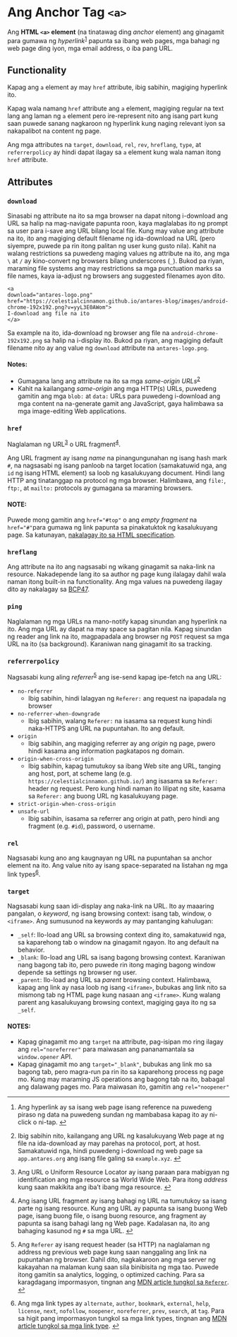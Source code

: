<h1 id="ang-anchor-tag-a">Ang Anchor Tag <code>&lt;a&gt;</code></h1>
<p>Ang <strong>HTML <code>&lt;a&gt;</code> element</strong> (na tinatawag ding <em>anchor</em> element) ang ginagamit para gumawa ng <i>hyperlink</i><sup class="footnote-ref"><a href="#fn1" id="fnref1">1</a></sup> papunta sa ibang web pages,  mga bahagi ng web page ding iyon, mga email address, o iba pang URL.</p>
<h2 id="functionality">Functionality</h2>
<p>Kapag ang <code>a</code> element ay may <code>href</code> attribute, ibig sabihin, magiging hyperlink ito.</p>
<p>Kapag wala namang <code>href</code> attribute ang <code>a</code> element, magiging regular na text lang ang laman ng <code>a</code> element pero ire-represent nito ang isang part kung saan puwede sanang nagkaroon ng hyperlink kung naging relevant iyon sa nakapalibot na content ng page.</p>
<p>Ang mga attributes na <code>target</code>, <code>download</code>, <code>rel</code>, <code>rev</code>, <code>hreflang</code>, <code>type</code>, at <code>referrerpolicy</code> ay hindi dapat ilagay sa <code>a</code> element kung wala naman itong <code>href</code> attribute.</p>
<h2 id="attributes">Attributes</h2>
<h3 id="download"><code>download</code></h3>
<p>Sinasabi ng attribute na ito sa mga browser na dapat nitong i-download ang URL sa halip na mag-navigate papunta roon, kaya maglalabas ito ng prompt sa user para i-save ang URL bilang local file. Kung may value ang attribute na ito, ito ang magiging default filename ng ida-download na URL (pero siyempre, puwede pa rin itong palitan ng user kung gusto nila). Kahit na walang restrictions sa puwedeng maging values ng attribute na ito, ang mga <code>\</code> at <code>/</code> ay kino-convert ng browsers bilang underscores (<code>_</code>). Bukod pa riyan, maraming file systems ang may restrictions sa mga punctuation marks sa file names, kaya ia-adjust ng browsers ang suggested filenames ayon dito.</p>
<pre class=" language-html"><code class="prism  language-html"><span class="token tag"><span class="token tag"><span class="token punctuation">&lt;</span>a</span> 
<span class="token attr-name">download</span><span class="token attr-value"><span class="token punctuation">=</span><span class="token punctuation">"</span>antares-logo.png<span class="token punctuation">"</span></span>
<span class="token attr-name">href</span><span class="token attr-value"><span class="token punctuation">=</span><span class="token punctuation">"</span>https://celestialcinnamon.github.io/antares-blog/images/android-chrome-192x192.png?v=yyL3E0AWom<span class="token punctuation">"</span></span><span class="token punctuation">&gt;</span></span>
I-download ang file na ito
<span class="token tag"><span class="token tag"><span class="token punctuation">&lt;/</span>a</span><span class="token punctuation">&gt;</span></span>
</code></pre>
<p>Sa example na ito, ida-download ng browser ang file na <code>android-chrome-192x192.png</code> sa halip na i-display ito. Bukod pa riyan, ang magiging default filename nito ay ang value ng <code>download</code> attribute na <code>antares-logo.png</code>.</p>
<h4 id="notes">Notes:</h4>
<ul>
<li>Gumagana lang ang attribute na ito sa mga <em>same-origin URLs</em><sup class="footnote-ref"><a href="#fn2" id="fnref2">2</a></sup></li>
<li>Kahit na kailangang <em>same-origin</em> ang mga HTTP(s) URLs, puwedeng gamitin ang mga <code>blob:</code> at <code>data:</code> URLs para puwedeng i-download ang mga content na na-generate gamit ang JavaScript, gaya halimbawa sa mga image-editing Web applications.</li>
</ul>
<h3 id="href"><code>href</code></h3>
<p>Naglalaman ng URL<sup class="footnote-ref"><a href="#fn3" id="fnref3">3</a></sup> o URL fragment<sup class="footnote-ref"><a href="#fn4" id="fnref4">4</a></sup>.</p>
<p>Ang URL fragment ay isang <em>name</em> na pinangungunahan ng isang hash mark <code>#</code>, na nagsasabi ng isang panloob na target location (samakatuwid nga, ang <code>id</code> ng isang HTML element) sa loob ng kasalukuyang document. Hindi lang HTTP ang tinatanggap na protocol ng mga browser. Halimbawa, ang <code>file:</code>, <code>ftp:</code>, at <code>mailto:</code> protocols ay gumagana sa maraming browsers.</p>
<h4 id="note">NOTE:</h4>
<p>Puwede mong gamitin ang <code>href="#top"</code> o ang <i>empty fragment</i> na <code>href="#"</code>para gumawa ng link papunta sa pinakatuktok ng kasalukuyang page. Sa katunayan, <a href="https://html.spec.whatwg.org/multipage/browsing-the-web.html#scroll-to-the-fragment-identifier" target="_blank">nakalagay ito sa HTML specification</a>.</p>
<h3 id="hreflang"><code>hreflang</code></h3>
<p>Ang attribute na ito ang nagsasabi ng wikang ginagamit sa naka-link na resource. Nakadepende lang ito sa author ng page kung ilalagay dahil wala naman itong built-in na functionality. Ang mga values na puwedeng ilagay dito ay nakalagay sa <a href="https://www.ietf.org/rfc/bcp/bcp47.txt" target="_blank">BCP47</a>.</p>
<h3 id="ping"><code>ping</code></h3>
<p>Naglalaman ng mga URLs na mano-notify kapag sinundan ang hyperlink na ito. Ang mga URL ay dapat na may space sa pagitan nila. Kapag sinundan ng reader ang link na ito, magpapadala ang browser ng <code>POST</code> request sa mga URL na ito (sa background). Karaniwan nang ginagamit ito sa tracking.</p>
<h3 id="referrerpolicy"><code>referrerpolicy</code></h3>
<p>Nagsasabi kung aling <em>referrer</em><sup class="footnote-ref"><a href="#fn5" id="fnref5">5</a></sup> ang ise-send kapag ipe-fetch na ang URL:</p>
<ul>
<li><code>no-referrer</code>
<ul>
<li>Ibig sabihin, hindi lalagyan ng <code>Referer:</code> ang request na ipapadala ng browser</li>
</ul>
</li>
<li><code>no-referrer-when-downgrade</code>
<ul>
<li>Ibig sabihin, walang <code>Referer:</code> na isasama sa request kung hindi naka-HTTPS ang URL na pupuntahan. Ito ang default.</li>
</ul>
</li>
<li><code>origin</code>
<ul>
<li>Ibig sabihin, ang magiging referrer ay ang <em>origin</em> ng page, pwero hindi kasama ang information pagkatapos ng domain.</li>
</ul>
</li>
<li><code>origin-when-cross-origin</code>
<ul>
<li>Ibig sabihin, kapag tumutukoy sa ibang Web site ang URL, tanging ang host, port, at scheme lang (e.g. <code>https://celestialcinnamon.github.io/</code>) ang isasama sa <code>Referer:</code> header ng request. Pero kung hindi naman ito lilipat ng site, kasama sa <code>Referer:</code> ang buong URL ng kasalukuyang page.</li>
</ul>
</li>
<li><code>strict-origin-when-cross-origin</code></li>
<li><code>unsafe-url</code>
<ul>
<li>Ibig sabihin, isasama sa referrer ang origin at path, pero hindi ang fragment (e.g. <code>#id</code>), password, o username.</li>
</ul>
</li>
</ul>
<h3 id="rel"><code>rel</code></h3>
<p>Nagsasabi kung ano ang kaugnayan ng URL na pupuntahan sa anchor element na ito. Ang value nito ay isang space-separated na listahan ng mga link types<sup class="footnote-ref"><a href="#fn6" id="fnref6">6</a></sup>.</p>
<h3 id="target"><code>target</code></h3>
<p>Nagsasabi kung saan idi-display ang naka-link na URL. Ito ay maaaring pangalan, o <em>keyword</em>, ng isang browsing context: isang tab, window, o <code>&lt;iframe&gt;</code>. Ang sumusunod na keywords ay may pantanging kahulugan:</p>
<ul>
<li><code>_self</code>: Ilo-load ang URL sa browsing context ding ito, samakatuwid nga, sa kaparehong tab o window na ginagamit ngayon. Ito ang default na behavior.</li>
<li><code>_blank</code>: Ilo-load ang URL sa isang bagong browsing context. Karaniwan nang bagong tab ito, pero puwede rin itong maging bagong window depende sa settings ng browser ng user.</li>
<li><code>_parent</code>: Ilo-load ang URL sa <em>parent</em> browsing context. Halimbawa, kapag ang link ay nasa loob ng isang <code>&lt;iframe&gt;</code>, bubukas ang link nito sa mismong tab ng HTML page kung nasaan ang <code>&lt;iframe&gt;</code>. Kung walang parent ang kasalukuyang browsing context, magiging gaya ito ng sa <code>_self</code>.</li>
</ul>
<h4 id="notes-1">NOTES:</h4>
<ul>
<li>Kapag ginagamit mo ang <code>target</code> na attribute, pag-isipan mo ring ilagay ang <code>rel="noreferrer"</code> para maiwasan ang pananamantala sa <code>window.opener</code> API.</li>
<li>Kapag ginagamit mo ang <code>target="_blank"</code>, bubukas ang link mo sa bagong tab, pero magra-run pa rin ito sa kaparehong process ng page mo. Kung may maraming JS operations ang bagong tab na ito, babagal ang dalawang pages mo. Para maiwasan ito, gamitin ang <code>rel="noopener"</code></li>
</ul>
<hr class="footnotes-sep">
<section class="footnotes">
<ol class="footnotes-list">
<li id="fn1" class="footnote-item"><p>Ang hyperlink ay sa isang web page isang reference na puwedeng piraso ng data na puwedeng sundan ng mambabasa kapag ito ay ni-click o ni-tap. <a href="#fnref1" class="footnote-backref">↩︎</a></p>
</li>
<li id="fn2" class="footnote-item"><p>Ibig sabihin nito, kailangang ang URL ng kasalukuyang Web page at ng file na ida-download ay may parehas na protocol, port, at host. Samakatuwid nga, hindi puwedeng i-download ng web page sa <code>app.antares.org</code> ang isang file galing sa <code>example.xyz</code>. <a href="#fnref2" class="footnote-backref">↩︎</a></p>
</li>
<li id="fn3" class="footnote-item"><p>Ang URL o Uniform Resource Locator ay isang paraan para mabigyan ng identification ang mga resource sa World Wide Web. Para itong <em>address</em> kung saan makikita ang iba’t ibang mga resource. <a href="#fnref3" class="footnote-backref">↩︎</a></p>
</li>
<li id="fn4" class="footnote-item"><p>Ang isang URL fragment ay isang bahagi ng URL na tumutukoy sa isang parte ng isang resource. Kung ang URL ay papunta sa isang buong Web page, isang buong file, o isang buong resource, ang fragment ay papunta sa isang bahagi lang ng Web page. Kadalasan na, ito ang bahaging kasunod ng <code>#</code> sa mga URL. <a href="#fnref4" class="footnote-backref">↩︎</a></p>
</li>
<li id="fn5" class="footnote-item"><p>Ang <code>Referer</code> ay isang request header (sa HTTP) na naglalaman ng address ng previous web page kung saan nanggaling ang link na pupuntahan ng browser. Dahil dito, nagkakaroon ang mga server ng kakayahan na malaman kung saan sila binibisita ng mga tao. Puwede itong gamitin sa analytics, logging, o optimized caching. Para sa karagdagang impormasyon, tingnan ang <a href="https://developer.mozilla.org/en-US/docs/Web/HTTP/Headers/Referer" target="_blank">MDN article tungkol sa <code>Referer</code></a>. <a href="#fnref5" class="footnote-backref">↩︎</a></p>
</li>
<li id="fn6" class="footnote-item"><p>Ang mga link types ay <code>alternate</code>, <code>author</code>, <code>bookmark</code>,  <code>external</code>, <code>help</code>, <code>license</code>, <code>next</code>, <code>nofollow</code>, <code>noopener</code>, <code>noreferrer</code>, <code>prev</code>, <code>search</code>, at <code>tag</code>. Para sa higit pang impormasyon tungkol sa mga link types, tingnan ang <a href="https://developer.mozilla.org/en-US/docs/Web/HTML/Link_types" target="_blank">MDN article tungkol sa mga link type</a>. <a href="#fnref6" class="footnote-backref">↩︎</a></p>
</li>
</ol>
</section>

